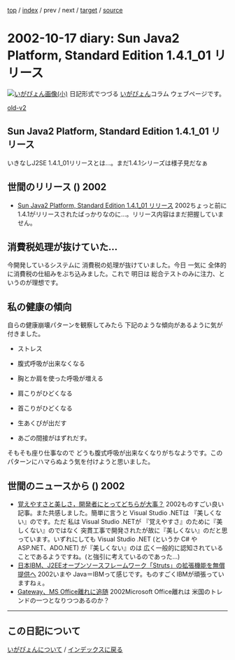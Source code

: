 [top](https://igapyon.github.io/diary/) 
 / [index](https://igapyon.github.io/diary/2002/index.html) 
 / prev 
 / next 
 / [target](https://igapyon.github.io/diary/2002/ig021017.html) 
 / [source](https://github.com/igapyon/diary/blob/gh-pages/2002/ig021017.html.src.md) 

2002-10-17 diary: Sun Java2 Platform, Standard Edition 1.4.1_01 リリース
=====================================================================================================
[![いがぴょん画像(小)](https://igapyon.github.io/diary/images/iga200306s.jpg "いがぴょん")](https://igapyon.github.io/diary/memo/memoigapyon.html) 日記形式でつづる [いがぴょん](https://igapyon.github.io/diary/memo/memoigapyon.html)コラム ウェブページです。

[old-v2](ig021017-orig.html)

## Sun Java2 Platform, Standard Edition 1.4.1_01 リリース

いきなしJ2SE 1.4.1_01リリースとは…。まだ1.4.1シリーズは様子見だなぁ


## 世間のリリース () 2002

* [Sun Java2 Platform, Standard Edition 1.4.1_01 リリース](http://java.sun.com/j2se/1.4.1/)  2002ちょっと前に 1.4.1がリリースされたばっかりなのに…。リリース内容はまだ把握していません。

## 消費税処理が抜けていた…

今開発しているシステムに 消費税の処理が抜けていました。今日 一気に 全体的に消費税の仕組みをぶち込みました。これで 明日は 総合テストのみに注力、というのが理想です。

## 私の健康の傾向

自らの健康崩壊パターンを観察してみたら 下記のような傾向があるように気が付きました。

* ストレス
  
* 腹式呼吸が出来なくなる
  
* 胸とか肩を使った呼吸が増える
  
* 肩こりがひどくなる
  
* 首こりがひどくなる
  
* 生あくびが出だす
  
* あごの間接がはずれだす。

そもそも座り仕事なので どうも腹式呼吸が出来なくなりがちなようです。このパターンにハマらぬよう気を付けようと思いました。

## 世間のニュースから () 2002

* [覚えやすさと美しさ，開発者にとってどちらが大事？](http://itpro.nikkeibp.co.jp/free/ITPro/OPINION/20021009/1/)  2002ものすごい良い記事。また共感しました。簡単に言うと Visual Studio .NETは 『美しくない』のです。ただ 私は Visual Studio .NETが 『覚えやすさ』のために『美しくない』のではなく 突貫工事で開発されたが故に『美しくない』のだと思っています。いずれにしても Visual Studio .NET (というか C# や ASP.NET、ADO.NET) が『美しくない』のは 広く一般的に認知されていることであるようですね。(と強引に考えているのであった…)
* [日本IBM、J2EEオープンソースフレームワーク「Struts」の拡張機能を無償提供へ](http://www.zdnet.co.jp/enterprise/0210/15/nw02.html)  2002いまや Java＝IBMって感じです。ものすごくIBMが頑張っていますねぇ。
* [Gateway、MS Office離れに追随](http://www.zdnet.co.jp/news/0210/16/nebt_17.html)  2002Microsoft Office離れは 米国のトレンドの一つとなりつつあるのか？

----------------------------------------------------------------------------------------------------

## この日記について
[いがぴょんについて](https://igapyon.github.io/diary/memo/memoigapyon.html) / [インデックスに戻る](https://igapyon.github.io/diary/idxall.html)
